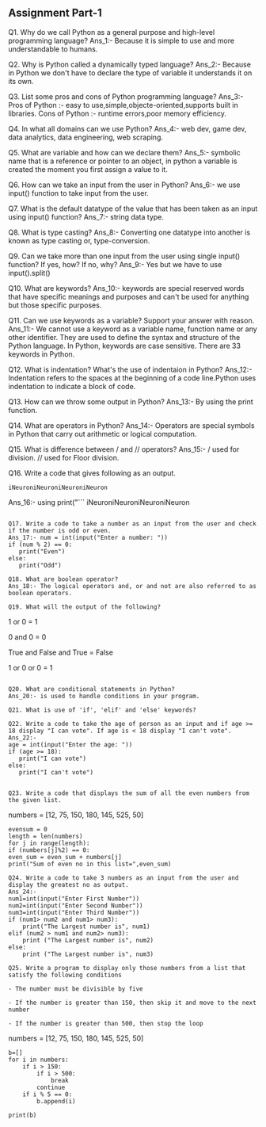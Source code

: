 ## Assignment Part-1
Q1. Why do we call Python as a general purpose and high-level programming language?
Ans_1:- Because it is simple to use and more understandable to humans.

Q2. Why is Python called a dynamically typed language?
Ans_2:- Because in Python we don't have to declare the type of variable it understands it on its own.

Q3. List some pros and cons of Python programming language?
Ans_3:- Pros of Python :- easy to use,simple,objecte-oriented,supports built in libraries.
         Cons of Python :- runtime errors,poor memory efficiency.

Q4. In what all domains can we use Python?
Ans_4:- web dev, game dev, data analytics, data engineering, web scraping.

Q5. What are variable and how can we declare them?
Ans_5:- symbolic name that is a reference or pointer to an object, in python a variable is created the moment you first assign a value to it. 

Q6. How can we take an input from the user in Python?
Ans_6:- we use input() function to take input from the user.

Q7. What is the default datatype of the value that has been taken as an input using input() function?
Ans_7:- string data type.

Q8. What is type casting?
Ans_8:- Converting one datatype into another is known as type casting or, type-conversion.

Q9. Can we take more than one input from the user using single input() function? If yes, how? If no, why?
Ans_9:- Yes but we have to use input().split()

Q10. What are keywords?
Ans_10:- keywords are special reserved words that have specific meanings and purposes and can't be used for anything but those specific purposes.

Q11. Can we use keywords as a variable? Support your answer with reason.
Ans_11:- We cannot use a keyword as a variable name, function name or any other identifier. They are used to define the syntax and structure of the Python language. In Python, keywords are case sensitive. There are 33 keywords in Python.

Q12. What is indentation? What's the use of indentaion in Python?
Ans_12:- Indentation refers to the spaces at the beginning of a code line.Python uses indentation to indicate a block of code.

Q13. How can we throw some output in Python?
Ans_13:- By using the print function.

Q14. What are operators in Python?
Ans_14:- Operators are special symbols in Python that carry out arithmetic or logical computation.

Q15. What is difference between / and // operators?
Ans_15:- / used for division.
         // used for Floor division.

Q16. Write a code that gives following as an output.
```
iNeuroniNeuroniNeuroniNeuron
```
Ans_16:- using print("```
iNeuroniNeuroniNeuroniNeuron
```")

Q17. Write a code to take a number as an input from the user and check if the number is odd or even.
Ans_17:- num = int(input("Enter a number: "))
if (num % 2) == 0:
   print("Even")
else:
   print("Odd")

Q18. What are boolean operator?
Ans_18:- The logical operators and, or and not are also referred to as boolean operators. 

Q19. What will the output of the following?
```
1 or 0 = 1

0 and 0 = 0

True and False and True = False

1 or 0 or 0 = 1
```

Q20. What are conditional statements in Python?
Ans_20:- is used to handle conditions in your program.

Q21. What is use of 'if', 'elif' and 'else' keywords?

Q22. Write a code to take the age of person as an input and if age >= 18 display "I can vote". If age is < 18 display "I can't vote".
Ans_22:- 
age = int(input("Enter the age: "))
if (age >= 18):
   print("I can vote")
else:
   print("I can't vote")


Q23. Write a code that displays the sum of all the even numbers from the given list.
```
numbers = [12, 75, 150, 180, 145, 525, 50]
```
evensum = 0
length = len(numbers)
for j in range(length):
if (numbers[j]%2) == 0:
even_sum = even_sum + numbers[j]
print("Sum of even no in this list=",even_sum)

Q24. Write a code to take 3 numbers as an input from the user and display the greatest no as output.
Ans_24:- 
num1=int(input("Enter First Number"))
num2=int(input("Enter Second Number"))
num3=int(input("Enter Third Number"))
if (num1> num2 and num1> num3):
    print("The Largest number is", num1)
elif (num2 > num1 and num2> num3):
    print ("The Largest number is", num2)
else:
    print ("The Largest number is", num3)

Q25. Write a program to display only those numbers from a list that satisfy the following conditions

- The number must be divisible by five

- If the number is greater than 150, then skip it and move to the next number

- If the number is greater than 500, then stop the loop
```
numbers = [12, 75, 150, 180, 145, 525, 50]
```
b=[]
for i in numbers:
    if i > 150:
        if i > 500:
            break
        continue
    if i % 5 == 0:
        b.append(i)
        
print(b)